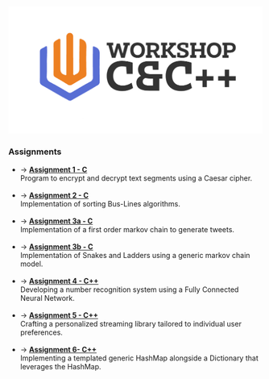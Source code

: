 <p align="center">
  <a href="https://shnaton.huji.ac.il/index.php/NewSyl/67315/2/2022/">
    <img src="https://github.com/neriabd/neriabd/blob/main/logos/Workshop.png" alt="Workshop Icon">
  </a>
</p>

### Assignments  
-  → [**Assignment 1 - C**](https://github.com/neriabd/Workshop-C-CPP/tree/main/Assignment%201)
<br> Program to encrypt and decrypt text segments using a Caesar cipher.
<br><br>
-  → [**Assignment 2 - C**](https://github.com/neriabd/Workshop-C-CPP/tree/main/Assignment%202)
<br> Implementation of sorting Bus-Lines algorithms.
<br><br>
-  → [**Assignment 3a - C**](https://github.com/neriabd/Workshop-C-CPP/tree/main/Assignment%203a)
<br> Implementation of a first order markov chain to generate tweets.
<br><br>
-  → [**Assignment 3b - C**](https://github.com/neriabd/Workshop-C-CPP/tree/main/Assignment%203b)
<br> Implementation of Snakes and Ladders using a generic markov chain model.
<br><br>
-  → [**Assignment 4 - C++**](https://github.com/neriabd/Workshop-C-CPP/tree/main/Assignment%204)
<br> Developing a number recognition system using a Fully Connected Neural Network.
<br><br>
-  → [**Assignment 5 - C++**](https://github.com/neriabd/Workshop-C-CPP/tree/main/Assignment%205)
<br> Crafting a personalized streaming library tailored to individual user preferences.
<br><br>
-  → [**Assignment 6- C++**](https://github.com/neriabd/Workshop-C-CPP/tree/main/Assignment%206)
<br> Implementing a templated generic HashMap alongside a Dictionary that leverages the HashMap.
<br><br> 

